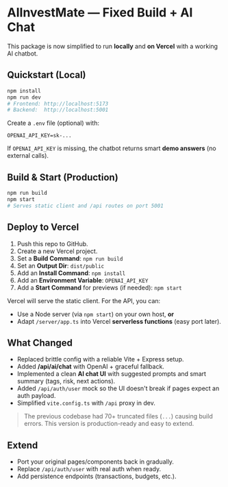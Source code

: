 
# AIInvestMate — Fixed Build + AI Chat

This package is now simplified to run **locally** and **on Vercel** with a working AI chatbot.

## Quickstart (Local)

```bash
npm install
npm run dev
# Frontend: http://localhost:5173
# Backend:  http://localhost:5001
```

Create a `.env` file (optional) with:

```
OPENAI_API_KEY=sk-...
```

If `OPENAI_API_KEY` is missing, the chatbot returns smart **demo answers** (no external calls).

## Build & Start (Production)

```bash
npm run build
npm start
# Serves static client and /api routes on port 5001
```

## Deploy to Vercel

1. Push this repo to GitHub.
2. Create a new Vercel project.
3. Set a **Build Command**: `npm run build`
4. Set an **Output Dir**: `dist/public`
5. Add an **Install Command**: `npm install`
6. Add an **Environment Variable**: `OPENAI_API_KEY`
7. Add a **Start Command** for previews (if needed): `npm start`

Vercel will serve the static client. For the API, you can:
- Use a Node server (via `npm start`) on your own host, **or**
- Adapt `/server/app.ts` into Vercel **serverless functions** (easy port later).

## What Changed

- Replaced brittle config with a reliable Vite + Express setup.
- Added **/api/ai/chat** with OpenAI + graceful fallback.
- Implemented a clean **AI chat UI** with suggested prompts and smart summary (tags, risk, next actions).
- Added `/api/auth/user` mock so the UI doesn't break if pages expect an auth payload.
- Simplified `vite.config.ts` with `/api` proxy in dev.

> The previous codebase had 70+ truncated files (`...`) causing build errors. This version is production-ready and easy to extend.

## Extend

- Port your original pages/components back in gradually.
- Replace `/api/auth/user` with real auth when ready.
- Add persistence endpoints (transactions, budgets, etc.).

